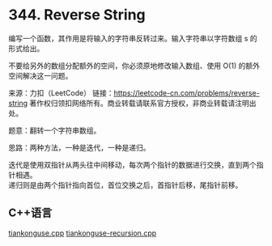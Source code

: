 # 344. Reverse String

编写一个函数，其作用是将输入的字符串反转过来。输入字符串以字符数组 s 的形式给出。

不要给另外的数组分配额外的空间，你必须原地修改输入数组、使用 O(1) 的额外空间解决这一问题。

来源：力扣（LeetCode）
链接：https://leetcode-cn.com/problems/reverse-string
著作权归领扣网络所有。商业转载请联系官方授权，非商业转载请注明出处。


题意：翻转一个字符串数组。  


思路：两种方法，一种是迭代，一种是递归。  

迭代是使用双指针从两头往中间移动，每次两个指针的数据进行交换，直到两个指针相遇。  
递归则是由两个指针指向首位，首位交换之后，首指针后移，尾指针前移。  


## C++语言  

[tiankonguse.cpp](./tiankonguse.cpp)
[tiankonguse-recursion.cpp](./tiankonguse-recursion.cpp)




